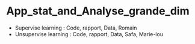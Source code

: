 # App_stat_and_Analyse_grande_dim

- Supervise learning : Code, rapport, Data, Romain
- Unsupervise learning : Code, rapport, Data, Safa, Marie-lou

